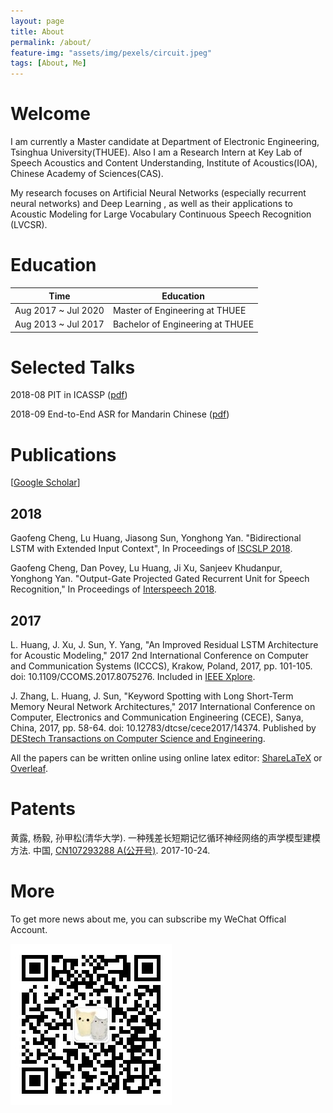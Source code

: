 ```yaml
---
layout: page
title: About
permalink: /about/
feature-img: "assets/img/pexels/circuit.jpeg"
tags: [About, Me]
---
```


# Welcome

I am currently a Master candidate at Department of Electronic Engineering, Tsinghua University(THUEE). Also I am a Research Intern at Key Lab of Speech Acoustics and Content Understanding, Institute of Acoustics(IOA), Chinese Academy of Sciences(CAS).

My research focuses on Artificial Neural Networks (especially recurrent neural networks) and Deep Learning , as well as their applications to Acoustic Modeling for Large Vocabulary Continuous Speech Recognition (LVCSR).

# Education

|Time|Education|
|----|----|
|Aug 2017 ~ Jul 2020 | Master of Engineering at THUEE|
|Aug 2013 ~ Jul 2017 | Bachelor of Engineering at THUEE|

# Selected Talks

2018-08 PIT in ICASSP ([pdf](https://hlthu.github.io/public/downloads/pit-huanglu-201808.pdf))

2018-09 End-to-End ASR for Mandarin Chinese ([pdf](https://hlthu.github.io/public/downloads/Interspeech_2018_e2e.pdf))


# Publications

[[Google Scholar](https://scholar.google.com/citations?user=OjYWJ3sAAAAJ&hl=en)]

## 2018

Gaofeng Cheng, Lu Huang, Jiasong Sun, Yonghong Yan. "Bidirectional LSTM with Extended Input Context", In Proceedings of [ISCSLP 2018](http://iscslp2018.org/).

Gaofeng Cheng, Dan Povey, Lu Huang, Ji Xu, Sanjeev Khudanpur, Yonghong Yan. "Output-Gate Projected Gated Recurrent Unit for Speech Recognition," In Proceedings of [Interspeech 2018](https://www.isca-speech.org/archive/Interspeech_2018/pdfs/1403.pdf).

## 2017

L. Huang, J. Xu, J. Sun, Y. Yang,  "An Improved Residual LSTM Architecture for Acoustic Modeling," 2017 2nd International Conference on Computer and Communication Systems (ICCCS), Krakow, Poland, 2017, pp. 101-105. doi: 10.1109/CCOMS.2017.8075276. Included in [IEEE Xplore](http://ieeexplore.ieee.org/document/8075276/).

J. Zhang, L. Huang, J. Sun,  "Keyword Spotting with Long Short-Term Memory Neural Network Architectures," 2017 International Conference on Computer, Electronics and Communication Engineering (CECE), Sanya, China, 2017, pp. 58-64. doi: 10.12783/dtcse/cece2017/14374. Published by [DEStech Transactions on Computer Science and Engineering](http://dpi-proceedings.com/index.php/dtcse/article/view/14374).

All the papers can be written online using online latex editor: [ShareLaTeX](https://www.sharelatex.com?r=c8d61497&rm=d&rs=b) or [Overleaf](https://www.overleaf.com/signup?ref=84156d2cd419).

# Patents

黄露, 杨毅, 孙甲松(清华大学). 一种残差长短期记忆循环神经网络的声学模型建模方法. 中国, [CN107293288 A(公开号)](https://www.google.com/patents/CN107293288A?cl=zh). 2017-10-24.

# More

To get more news about me, you can subscribe my WeChat Offical Account.

![wechat](/assets/img/huanglu_thu.jpg)
